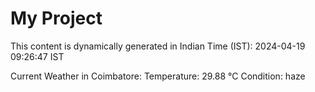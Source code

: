 # My Project

This content is dynamically generated in Indian Time (IST): 2024-04-19 09:26:47 IST


Current Weather in Coimbatore:
Temperature: 29.88 °C
Condition: haze
